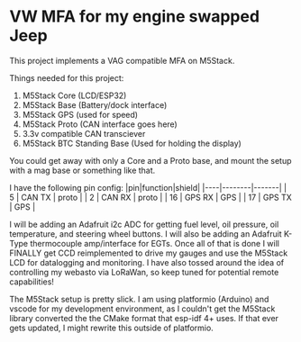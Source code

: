 # VW MFA for my engine swapped Jeep

This project implements a VAG compatible MFA on M5Stack.

Things needed for this project:
1) M5Stack Core (LCD/ESP32)
2) M5Stack Base (Battery/dock interface)
3) M5Stack GPS (used for speed)
4) M5Stack Proto (CAN interface goes here)
5) 3.3v compatible CAN transciever
6) M5Stack BTC Standing Base (Used for holding the display)

You could get away with only a Core and a Proto base, and mount the setup with a mag base or something like that.

I have the following pin config:
|pin|function|shield|
|----|--------|-------|
| 5  | CAN TX | proto |
| 2  | CAN RX | proto |
| 16 | GPS RX | GPS   |
| 17 | GPS TX | GPS   |

I will be adding an Adafruit i2c ADC for getting fuel level, oil pressure, oil temperature, and steering wheel buttons. I will also be adding an Adafruit K-Type thermocouple amp/interface for EGTs. Once all of that is done I will FINALLY get CCD reimplemented to drive my gauges and use the M5Stack LCD for datalogging and monitoring. I have also tossed around the idea of controlling my webasto via LoRaWan, so keep tuned for potential remote capabilities!

The M5Stack setup is pretty slick. I am using platformio (Arduino) and vscode for my development environment, as I couldn't get the M5Stack library converted the the CMake format that esp-idf 4+ uses. If that ever gets updated, I might rewrite this outside of platformio.